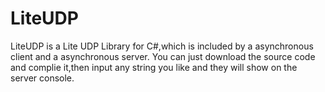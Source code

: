# LiteUDP
LiteUDP is a Lite UDP Library for C#,which is included by a asynchronous client and a asynchronous server.
You can just download the source code and complie it,then input any string you like and they will show on the server console.
